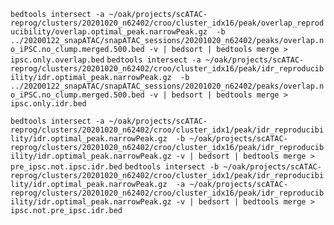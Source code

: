 `bedtools intersect -a ~/oak/projects/scATAC-reprog/clusters/20201020_n62402/croo/cluster_idx16/peak/overlap_reproducibility/overlap.optimal_peak.narrowPeak.gz  -b ../20200122_snapATAC/snapATAC_sessions/20201020_n62402/peaks/overlap.no_iPSC.no_clump.merged.500.bed -v | bedsort | bedtools merge > ipsc.only.overlap.bed`
`bedtools intersect -a ~/oak/projects/scATAC-reprog/clusters/20201020_n62402/croo/cluster_idx16/peak/idr_reproducibility/idr.optimal_peak.narrowPeak.gz  -b ../20200122_snapATAC/snapATAC_sessions/20201020_n62402/peaks/overlap.no_iPSC.no_clump.merged.500.bed -v | bedsort | bedtools merge > ipsc.only.idr.bed`

`bedtools intersect -a ~/oak/projects/scATAC-reprog/clusters/20201020_n62402/croo/cluster_idx1/peak/idr_reproducibility/idr.optimal_peak.narrowPeak.gz  -b ~/oak/projects/scATAC-reprog/clusters/20201020_n62402/croo/cluster_idx16/peak/idr_reproducibility/idr.optimal_peak.narrowPeak.gz -v | bedsort | bedtools merge > pre_ipsc.not.ipsc.idr.bed`
`bedtools intersect -b ~/oak/projects/scATAC-reprog/clusters/20201020_n62402/croo/cluster_idx1/peak/idr_reproducibility/idr.optimal_peak.narrowPeak.gz  -a ~/oak/projects/scATAC-reprog/clusters/20201020_n62402/croo/cluster_idx16/peak/idr_reproducibility/idr.optimal_peak.narrowPeak.gz -v | bedsort | bedtools merge > ipsc.not.pre_ipsc.idr.bed`

